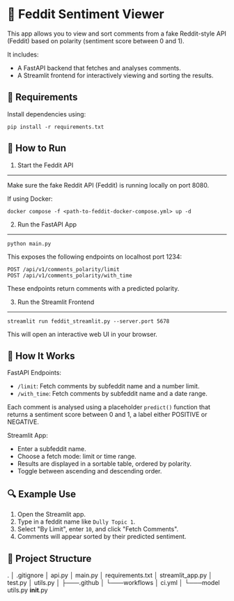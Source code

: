 📰 Feddit Sentiment Viewer
===========================

This app allows you to view and sort comments from a fake Reddit-style API (Feddit)
based on polarity (sentiment score between 0 and 1).

It includes:
- A FastAPI backend that fetches and analyses comments.
- A Streamlit frontend for interactively viewing and sorting the results.


🔧 Requirements
----------------
Install dependencies using:

    pip install -r requirements.txt


🚀 How to Run
--------------

1. Start the Feddit API
-------------------------
Make sure the fake Reddit API (Feddit) is running locally on port 8080.

If using Docker:

    docker compose -f <path-to-feddit-docker-compose.yml> up -d


2. Run the FastAPI App
------------------------

    python main.py

This exposes the following endpoints on localhost port 1234:

    POST /api/v1/comments_polarity/limit
    POST /api/v1/comments_polarity/with_time

These endpoints return comments with a predicted polarity.


3. Run the Streamlit Frontend
-------------------------------
    streamlit run feddit_streamlit.py --server.port 5678

This will open an interactive web UI in your browser.


🧠 How It Works
-----------------

FastAPI Endpoints:
- `/limit`: Fetch comments by subfeddit name and a number limit.
- `/with_time`: Fetch comments by subfeddit name and a date range.

Each comment is analysed using a placeholder `predict()` function that returns
a sentiment score between 0 and 1, a label either POSITIVE or NEGATIVE.


Streamlit App:
- Enter a subfeddit name.
- Choose a fetch mode: limit or time range.
- Results are displayed in a sortable table, ordered by polarity.
- Toggle between ascending and descending order.


🔍 Example Use
----------------
1. Open the Streamlit app.
2. Type in a feddit name like `Dully Topic 1`.
3. Select "By Limit", enter `10`, and click "Fetch Comments".
4. Comments will appear sorted by their predicted sentiment.


📁 Project Structure
---------------------
.
│   .gitignore
│   api.py
│   main.py
│   requirements.txt
│   streamlit_app.py
│   test.py
│   utils.py
│
├───.github
│   └───workflows
│           ci.yml
│
└───model
        utils.py
        __init__.py
